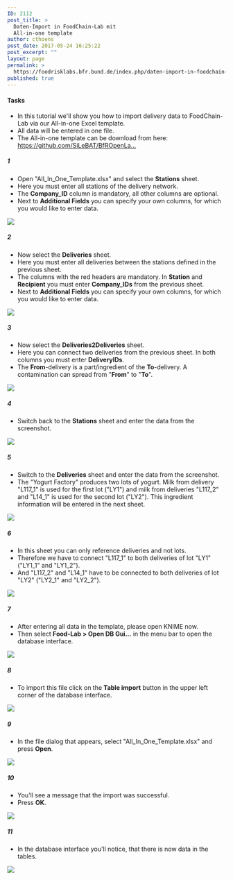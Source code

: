 ```yaml
---
ID: 2112
post_title: >
  Daten-Import in FoodChain-Lab mit
  All-in-one template
author: cthoens
post_date: 2017-05-24 16:25:22
post_excerpt: ""
layout: page
permalink: >
  https://foodrisklabs.bfr.bund.de/index.php/daten-import-in-foodchain-lab-mit-all-in-one-template/
published: true
---
```

<h4>Tasks</h4>
<ul>
<li>In this tutorial we'll show you how to import delivery data to FoodChain-Lab via our All-in-one Excel template.</li>
<li>All data will be entered in one file.</li>
<li>The All-in-one template can be download from here: <a href="https://github.com/SiLeBAT/BfROpenLabResources/raw/master/GitHubPages/templates/All_In_One_Template.xlsx" target="_blank">https://github.com/SiLeBAT/BfROpenLa...</a></li>
</ul>
<h5>1</h5>
<ul>
<li>Open "All_In_One_Template.xlsx" and select the <b>Stations</b> sheet.</li>
<li>Here you must enter all stations of the delivery network.</li>
<li>The <b>Company_ID</b> column is mandatory, all other columns are optional.</li>
<li>Next to <b>Additional Fields</b> you can specify your own columns, for which you would like to enter data.</li>
</ul>
<a href="https://github.com/SiLeBAT/BfROpenLabResources/raw/master/GitHubPages/documents/foodchainlab_datatemplate/1.png"><img class="aligncenter size-full" src="https://github.com/SiLeBAT/BfROpenLabResources/raw/master/GitHubPages/documents/foodchainlab_datatemplate/1.png"/></a>
<h5>2</h5>
<ul>
<li>Now select the <b>Deliveries</b> sheet.</li>
<li>Here you must enter all deliveries between the stations defined in the previous sheet.</li>
<li>The columns with the red headers are mandatory. In <b>Station</b> and <b>Recipient</b> you must enter <b>Company_IDs</b> from the previous sheet.</li>
<li>Next to <b>Additional Fields</b> you can specify your own columns, for which you would like to enter data.</li>
</ul>
<a href="https://github.com/SiLeBAT/BfROpenLabResources/raw/master/GitHubPages/documents/foodchainlab_datatemplate/2.png"><img class="aligncenter size-full" src="https://github.com/SiLeBAT/BfROpenLabResources/raw/master/GitHubPages/documents/foodchainlab_datatemplate/2.png"/></a>
<h5>3</h5>
<ul>
<li>Now select the <b>Deliveries2Deliveries</b> sheet.</li>
<li>Here you can connect two deliveries from the previous sheet. In both columns you must enter <b>DeliveryIDs</b>.</li>
<li>The <b>From</b>-delivery is a part/ingredient of the <b>To</b>-delivery. A contamination can spread from "<b>From</b>" to "<b>To</b>".</li>
</ul>
<a href="https://github.com/SiLeBAT/BfROpenLabResources/raw/master/GitHubPages/documents/foodchainlab_datatemplate/3.png"><img class="aligncenter size-full" src="https://github.com/SiLeBAT/BfROpenLabResources/raw/master/GitHubPages/documents/foodchainlab_datatemplate/3.png"/></a>
<h5>4</h5>
<ul>
<li>Switch back to the <b>Stations</b> sheet and enter the data from the screenshot.</li>
</ul>
<a href="https://github.com/SiLeBAT/BfROpenLabResources/raw/master/GitHubPages/documents/foodchainlab_datatemplate/4.png"><img class="aligncenter size-full" src="https://github.com/SiLeBAT/BfROpenLabResources/raw/master/GitHubPages/documents/foodchainlab_datatemplate/4.png"/></a>
<h5>5</h5>
<ul>
<li>Switch to the <b>Deliveries</b> sheet and enter the data from the screenshot.</li>
<li>The "Yogurt Factory" produces two lots of yogurt. Milk from delivery "L117_1" is used for the first lot ("LY1") and milk from deliveries "L117_2" and "L14_1" is used for the second lot ("LY2"). This ingredient information will be entered in the next sheet.</li>
</ul>
<a href="https://github.com/SiLeBAT/BfROpenLabResources/raw/master/GitHubPages/documents/foodchainlab_datatemplate/5.png"><img class="aligncenter size-full" src="https://github.com/SiLeBAT/BfROpenLabResources/raw/master/GitHubPages/documents/foodchainlab_datatemplate/5.png"/></a>
<h5>6</h5>
<ul>
<li>In this sheet you can only reference deliveries and not lots.</li>
<li>Therefore we have to connect "L117_1" to both deliveries of lot "LY1" ("LY1_1" and "LY1_2").</li>
<li>And "L117_2" and "L14_1" have to be connected to both deliveries of lot "LY2" ("LY2_1" and "LY2_2").</li>
</ul>
<a href="https://github.com/SiLeBAT/BfROpenLabResources/raw/master/GitHubPages/documents/foodchainlab_datatemplate/6.png"><img class="aligncenter size-full" src="https://github.com/SiLeBAT/BfROpenLabResources/raw/master/GitHubPages/documents/foodchainlab_datatemplate/6.png"/></a>
<h5>7</h5>
<ul>
<li>After entering all data in the template, please open KNIME now.</li>
<li>Then select <b>Food-Lab > Open DB Gui...</b> in the menu bar to open the database interface.</li>
</ul>
<a href="https://github.com/SiLeBAT/BfROpenLabResources/raw/master/GitHubPages/documents/foodchainlab_datatemplate/7.png"><img class="aligncenter size-full" src="https://github.com/SiLeBAT/BfROpenLabResources/raw/master/GitHubPages/documents/foodchainlab_datatemplate/7.png"/></a>
<h5>8</h5>
<ul>
<li>To import this file click on the <b>Table import</b> button in the upper left corner of the database interface.</li>
</ul>
<a href="https://github.com/SiLeBAT/BfROpenLabResources/raw/master/GitHubPages/documents/foodchainlab_datatemplate/8.png"><img class="aligncenter size-full" src="https://github.com/SiLeBAT/BfROpenLabResources/raw/master/GitHubPages/documents/foodchainlab_datatemplate/8.png"/></a>
<h5>9</h5>
<ul>
<li>In the file dialog that appears, select "All_In_One_Template.xlsx" and press <b>Open</b>.</li>
</ul>
<a href="https://github.com/SiLeBAT/BfROpenLabResources/raw/master/GitHubPages/documents/foodchainlab_datatemplate/9.png"><img class="aligncenter size-full" src="https://github.com/SiLeBAT/BfROpenLabResources/raw/master/GitHubPages/documents/foodchainlab_datatemplate/9.png"/></a>
<h5>10</h5>
<ul>
<li>You'll see a message that the import was successful.</li>
<li>Press <b>OK</b>.</li>
</ul>
<a href="https://github.com/SiLeBAT/BfROpenLabResources/raw/master/GitHubPages/documents/foodchainlab_datatemplate/10.png"><img class="aligncenter size-full" src="https://github.com/SiLeBAT/BfROpenLabResources/raw/master/GitHubPages/documents/foodchainlab_datatemplate/10.png"/></a>
<h5>11</h5>
<ul>
<li>In the database interface you'll notice, that there is now data in the tables.</li>
</ul>
<a href="https://github.com/SiLeBAT/BfROpenLabResources/raw/master/GitHubPages/documents/foodchainlab_datatemplate/11.png"><img class="aligncenter size-full" src="https://github.com/SiLeBAT/BfROpenLabResources/raw/master/GitHubPages/documents/foodchainlab_datatemplate/11.png"/></a>